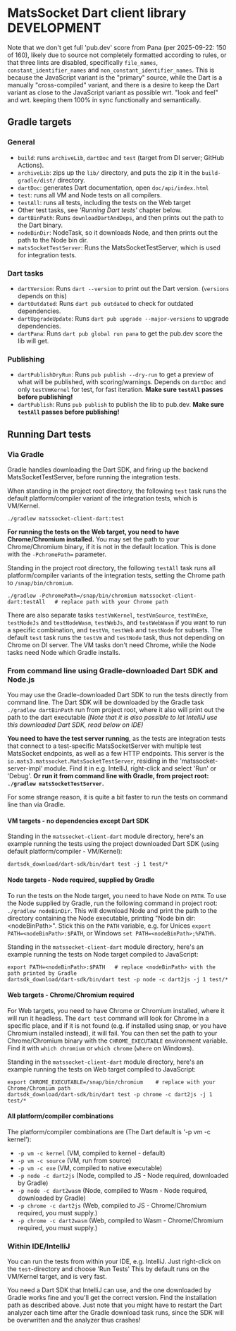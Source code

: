 # MatsSocket Dart client library DEVELOPMENT

Note that we don't get full 'pub.dev' score from Pana (per 2025-09-22: 150 of 160), likely due to source not completely
formatted according to rules, or that three lints are disabled, specifically `file_names`, `constant_identifier_names`
and `non_constant_identifier_names`. This is because the JavaScript variant is the "primary" source, while the Dart is
a manually "cross-compiled" variant, and there is a desire to keep the Dart variant as close to the JavaScript variant
as possible wrt. "look and feel" and wrt. keeping them 100% in sync functionally and semantically.

## Gradle targets

### General
* `build`: runs `archiveLib`, `dartDoc` and `test` (target from DI server; GitHub Actions).
* `archiveLib`: zips up the `lib/` directory, and puts the zip it in the `build-gradle/dist/` directory.
* `dartDoc`: generates Dart documentation, open `doc/api/index.html`
* `test`: runs all VM and Node tests on all compilers.
* `testAll`: runs all tests, including the tests on the Web target
* Other test tasks, see _'Running Dart tests'_ chapter below.
* `dartBinPath`: Runs `downloadDartAndDeps`, and then prints out the path to the Dart binary.
* `nodeBinDir`: NodeTask, so it downloads Node, and then prints out the path to the Node bin dir.
* `matsSocketTestServer`: Runs the MatsSocketTestServer, which is used for integration tests.

### Dart tasks
* `dartVersion`: Runs `dart --version` to print out the Dart version. (`versions` depends on this)
* `dartOutdated`: Runs `dart pub outdated` to check for outdated dependencies.
* `dartUpgradeUpdate`: Runs `dart pub upgrade --major-versions` to upgrade dependencies.
* `dartPana`: Runs `dart pub global run pana` to get the pub.dev score the lib will get.

### Publishing
* `dartPublishDryRun`: Runs `pub publish --dry-run` to get a preview of what will be published, with scoring/warnings.
    Depends on `dartDoc` and only `testVmKernel` for test, for fast iteration. **Make sure `testAll` passes before
    publishing!**
* `dartPublish`: Runs `pub publish` to publish the lib to pub.dev. **Make sure `testAll` passes before publishing!**

## Running Dart tests

### Via Gradle

Gradle handles downloading the Dart SDK, and firing up the backend MatsSocketTestServer, before running the integration
tests.

When standing in the project root directory, the following `test` task runs the default platform/compiler variant of the
integration tests, which is VM/Kernel.
```shell
./gradlew matssocket-client-dart:test
```

**For running the tests on the Web target, you need to have Chrome/Chromium installed.** You may set the path to your
Chrome/Chromium binary, if it is not in the default location. This is done with the `-PchromePath=` parameter.

Standing in the project root directory, the following `testAll` task runs all platform/compiler variants of the
integration tests, setting the Chrome path to `/snap/bin/chromium`.

```shell
./gradlew -PchromePath=/snap/bin/chromium matssocket-client-dart:testAll   # replace path with your Chrome path
```

There are also separate tasks `testVmKernel`, `testVmSource`, `testVmExe`, `testNodeJs` and `testNodeWasm`, `testWebJs`,
and `testWebWasm` if you want to run a specific combination, and `testVm`, `testWeb` and `testNode` for subsets.
The default `test` task runs the `testVm` and `testNode` task, thus not depending on Chrome on DI server.
The VM tasks don't need Chrome, while the Node tasks need Node which Gradle installs.

### From command line using Gradle-downloaded Dart SDK and Node.js

You may use the Gradle-downloaded Dart SDK to run the tests directly from command line. The Dart SDK will be downloaded
by the Gradle task `./gradlew dartBinPath` run from project root, where it also will print out the path to the dart
executable _(Note that it is also possible to let IntelliJ use this downloaded Dart SDK, read below on IDE)_

**You need to have the test server running**, as the tests are integration tests that connect to a test-specific
MatsSocketServer with multiple test MatsSocket endpoints, as well as a few HTTP endpoints. This server is the
`io.mats3.matssocket.MatsSocketTestServer`, residing in the 'matssocket-server-impl' module. Find it in e.g. IntelliJ,
right-click and select 'Run' or 'Debug'. **Or run it from command line with Gradle, from project root:
`./gradlew matsSocketTestServer`.**

For some strange reason, it is quite a bit faster to run the tests on command line than via Gradle.

#### VM targets - no dependencies except Dart SDK

Standing in the `matssocket-client-dart` module directory, here's an example running the tests using the project
downloaded Dart SDK (using default platform/compiler - VM/Kernel):

```shell
dartsdk_download/dart-sdk/bin/dart test -j 1 test/*
```

#### Node targets - Node required, supplied by Gradle

To run the tests on the Node target, you need to have Node on `PATH`. To use the Node supplied by Gradle, run the
following command in project root: `./gradlew nodeBinDir`. This will download Node and print the path to the directory
containing the Node executable, printing "Node bin dir: &lt;nodeBinPath&gt;". Stick this on the `PATH` variable, e.g.
for Unices `export PATH=<nodeBinPath>:$PATH`, or Windows `set PATH=<nodeBinPath>;%PATH%`.

Standing in the `matssocket-client-dart` module directory, here's an example running the tests on Node target compiled
to JavaScript:

```shell
export PATH=<nodeBinPath>:$PATH   # replace <nodeBinPath> with the path printed by Gradle
dartsdk_download/dart-sdk/bin/dart test -p node -c dart2js -j 1 test/*
```

#### Web targets - Chrome/Chromium required

For Web targets, you need to have Chrome or Chromium installed, where it will run it headless. The `dart test` command
will look for Chrome in a specific place, and if it is not found (e.g. if installed using snap, or you have Chromium
installed instead), it will fail. You can then set the path to your Chrome/Chromium binary with the `CHROME_EXECUTABLE`
environment variable. Find it with `which chromium` or `which chrome` (`where` on Windows).

Standing in the `matssocket-client-dart` module directory, here's an example running the tests on Web target compiled
to JavaScript:

```shell
export CHROME_EXECUTABLE=/snap/bin/chromium    # replace with your Chrome/Chromium path
dartsdk_download/dart-sdk/bin/dart test -p chrome -c dart2js -j 1 test/*
```

#### All platform/compiler combinations

The platform/compiler combinations are (The Dart default is '-p vm -c kernel'):

* `-p vm -c kernel` (VM, compiled to kernel - default)
* `-p vm -c source` (VM, run from source)
* `-p vm -c exe` (VM, compiled to native executable)
* `-p node -c dart2js` (Node, compiled to JS - Node required, downloaded by Gradle)
* `-p node -c dart2wasm` (Node, compiled to Wasm - Node required, downloaded by Gradle)
* `-p chrome -c dart2js` (Web, compiled to JS - Chrome/Chromium required, you must supply.)
* `-p chrome -c dart2wasm` (Web, compiled to Wasm - Chrome/Chromium required, you must supply.)

### Within IDE/IntelliJ

You can run the tests from within your IDE, e.g. IntelliJ. Just right-click on the `test`-directory and choose 'Run
Tests' This by default runs on the VM/Kernel target, and is very fast.

You need a Dart SDK that IntelliJ can use, and the one downloaded by Gradle works fine and you'll get the correct
version. Find the installation path as described above. Just note that you might have to restart the Dart analyzer each
time after the Gradle download task runs, since the SDK will be overwritten and the analyzer thus crashes!
